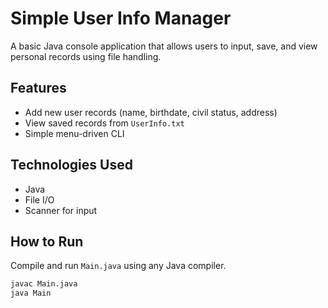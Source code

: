 # Simple User Info Manager

A basic Java console application that allows users to input, save, and view personal records using file handling.

## Features
- Add new user records (name, birthdate, civil status, address)
- View saved records from `UserInfo.txt`
- Simple menu-driven CLI

## Technologies Used
- Java
- File I/O
- Scanner for input

## How to Run
Compile and run `Main.java` using any Java compiler.

```bash
javac Main.java
java Main
